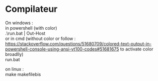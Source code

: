 # Compilateur
On windows :  
in powershell (with color)  
.\run.bat | Out-Host  
or in cmd (without color or follow : https://stackoverflow.com/questions/51680709/colored-text-output-in-powershell-console-using-ansi-vt100-codes#51681675 to activate color broadlly)  
run.bat  
  
on linux :  
make makefilebis  
